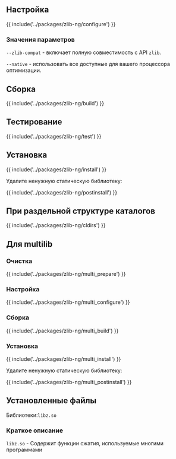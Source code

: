 <pkg :name="'zlib-ng'" instsize showsbu2></pkg>

## Настройка

{{ include('../packages/zlib-ng/configure') }}

### Значения параметров

`--zlib-compat` - включает полную совместимость с API `zlib`.

`--native` - использовать все доступные для вашего процессора оптимизации.

## Сборка

{{ include('../packages/zlib-ng/build') }}

## Тестирование

{{ include('../packages/zlib-ng/test') }}

## Установка

{{ include('../packages/zlib-ng/install') }}

Удалите ненужную статическую библиотеку:

{{ include('../packages/zlib-ng/postinstall') }}

## При раздельной структуре каталогов

{{ include('../packages/zlib-ng/cldirs') }}

## Для multilib

### Очистка

{{ include('../packages/zlib-ng/multi_prepare') }}

### Настройка

{{ include('../packages/zlib-ng/multi_configure') }}

### Сборка

{{ include('../packages/zlib-ng/multi_build') }}

### Установка

{{ include('../packages/zlib-ng/multi_install') }}

Удалите ненужную статическую библиотеку:

{{ include('../packages/zlib-ng/multi_postinstall') }}

## Установленные файлы

Библиотеки:`libz.so`

### Краткое описание

`libz.so` - Содержит функции сжатия, используемые многими программами

<script>
	new Vue({ el: '#main' })
</script>
